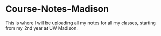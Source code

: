 # Course-Notes-Madison

This is where I will be uploading all my notes for all my classes, starting from my 2nd year at UW Madison.
